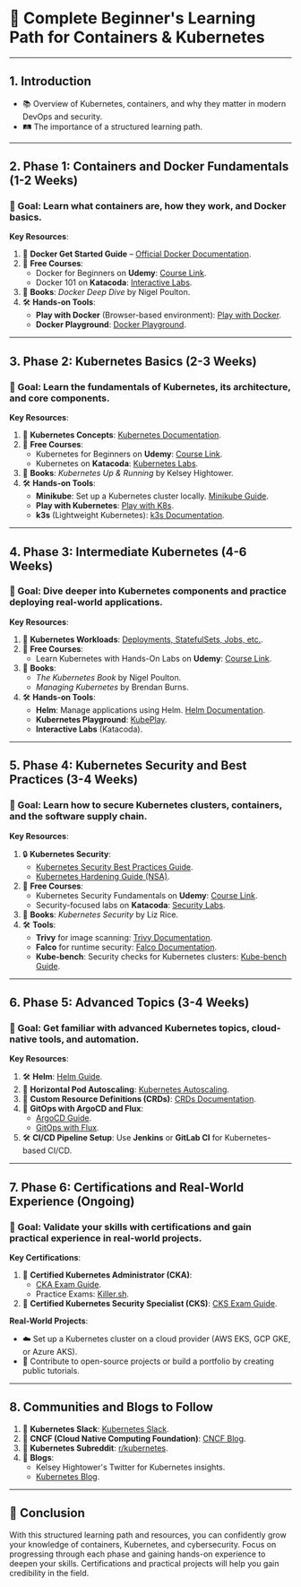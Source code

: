 # 🚀 **Complete Beginner's Learning Path for Containers & Kubernetes**

---

## **1. Introduction**
- 📚 Overview of Kubernetes, containers, and why they matter in modern DevOps and security.
- 🛤️ The importance of a structured learning path.

---

## **2. Phase 1: Containers and Docker Fundamentals (1-2 Weeks)**
### **🎯 Goal**: Learn what containers are, how they work, and Docker basics.
  
**Key Resources**:
1. 📄 **Docker Get Started Guide** – [Official Docker Documentation](https://docs.docker.com/get-started/).
2. 🎥 **Free Courses**: 
   - Docker for Beginners on **Udemy**: [Course Link](https://www.udemy.com/course/docker-for-beginners/).
   - Docker 101 on **Katacoda**: [Interactive Labs](https://www.katacoda.com/courses/docker).
3. 📘 **Books**: *Docker Deep Dive* by Nigel Poulton.
4. 🛠️ **Hands-on Tools**: 
   - **Play with Docker** (Browser-based environment): [Play with Docker](https://labs.play-with-docker.com/).
   - **Docker Playground**: [Docker Playground](https://www.katacoda.com/courses/docker/playground).

---

## **3. Phase 2: Kubernetes Basics (2-3 Weeks)**
### **🎯 Goal**: Learn the fundamentals of Kubernetes, its architecture, and core components.

**Key Resources**:
1. 📄 **Kubernetes Concepts**: [Kubernetes Documentation](https://kubernetes.io/docs/concepts/).
2. 🎥 **Free Courses**:
   - Kubernetes for Beginners on **Udemy**: [Course Link](https://www.udemy.com/course/kubernetes-for-beginners/).
   - Kubernetes on **Katacoda**: [Kubernetes Labs](https://www.katacoda.com/courses/kubernetes).
3. 📘 **Books**: *Kubernetes Up & Running* by Kelsey Hightower.
4. 🛠️ **Hands-on Tools**:
   - **Minikube**: Set up a Kubernetes cluster locally. [Minikube Guide](https://minikube.sigs.k8s.io/docs/start/).
   - **Play with Kubernetes**: [Play with K8s](https://labs.play-with-k8s.com/).
   - **k3s** (Lightweight Kubernetes): [k3s Documentation](https://k3s.io/).

---

## **4. Phase 3: Intermediate Kubernetes (4-6 Weeks)**
### **🎯 Goal**: Dive deeper into Kubernetes components and practice deploying real-world applications.

**Key Resources**:
1. 📄 **Kubernetes Workloads**: [Deployments, StatefulSets, Jobs, etc.](https://kubernetes.io/docs/concepts/workloads/).
2. 🎥 **Free Courses**:
   - Learn Kubernetes with Hands-On Labs on **Udemy**: [Course Link](https://www.udemy.com/course/kubernetes-hands-on/).
3. 📘 **Books**: 
   - *The Kubernetes Book* by Nigel Poulton.
   - *Managing Kubernetes* by Brendan Burns.
4. 🛠️ **Hands-on Tools**:
   - **Helm**: Manage applications using Helm. [Helm Documentation](https://helm.sh/docs/).
   - **Kubernetes Playground**: [KubePlay](https://www.katacoda.com/courses/kubernetes/playground).
   - **Interactive Labs** (Katacoda).

---

## **5. Phase 4: Kubernetes Security and Best Practices (3-4 Weeks)**
### **🎯 Goal**: Learn how to secure Kubernetes clusters, containers, and the software supply chain.

**Key Resources**:
1. 🔒 **Kubernetes Security**:
   - [Kubernetes Security Best Practices Guide](https://kubernetes.io/docs/concepts/security/overview/).
   - [Kubernetes Hardening Guide (NSA)](https://media.defense.gov/2021/Aug/03/2002820386/-1/-1/0/CSA_KUBERNETES_HARDENING_GUIDANCE.PDF).
2. 🎥 **Free Courses**:
   - Kubernetes Security Fundamentals on **Udemy**: [Course Link](https://www.udemy.com/course/kubernetes-security-fundamentals/).
   - Security-focused labs on **Katacoda**: [Security Labs](https://katacoda.com/courses/kubernetes/security).
3. 📘 **Books**: *Kubernetes Security* by Liz Rice.
4. 🛠️ **Tools**:
   - **Trivy** for image scanning: [Trivy Documentation](https://aquasecurity.github.io/trivy/v0.18.3/).
   - **Falco** for runtime security: [Falco Documentation](https://falco.org/docs/).
   - **Kube-bench**: Security checks for Kubernetes clusters: [Kube-bench Guide](https://github.com/aquasecurity/kube-bench).

---

## **6. Phase 5: Advanced Topics (3-4 Weeks)**
### **🎯 Goal**: Get familiar with advanced Kubernetes topics, cloud-native tools, and automation.

**Key Resources**:
1. 🛠️ **Helm**: [Helm Guide](https://helm.sh/docs/).
2. 🔄 **Horizontal Pod Autoscaling**: [Kubernetes Autoscaling](https://kubernetes.io/docs/tasks/run-application/horizontal-pod-autoscale/).
3. 📄 **Custom Resource Definitions (CRDs)**: [CRDs Documentation](https://kubernetes.io/docs/concepts/extend-kubernetes/api-extension/custom-resources/).
4. 🔧 **GitOps with ArgoCD and Flux**:
   - [ArgoCD Guide](https://argo-cd.readthedocs.io/en/stable/).
   - [GitOps with Flux](https://fluxcd.io/docs/get-started/).
5. 🛠️ **CI/CD Pipeline Setup**: Use **Jenkins** or **GitLab CI** for Kubernetes-based CI/CD.

---

## **7. Phase 6: Certifications and Real-World Experience (Ongoing)**
### **🎯 Goal**: Validate your skills with certifications and gain practical experience in real-world projects.

**Key Certifications**:
1. 🏅 **Certified Kubernetes Administrator (CKA)**:
   - [CKA Exam Guide](https://www.cncf.io/certification/cka/).
   - Practice Exams: [Killer.sh](https://killer.sh/).
2. 🏅 **Certified Kubernetes Security Specialist (CKS)**: [CKS Exam Guide](https://www.cncf.io/certification/cks/).

**Real-World Projects**:
- ☁️ Set up a Kubernetes cluster on a cloud provider (AWS EKS, GCP GKE, or Azure AKS).
- 🤝 Contribute to open-source projects or build a portfolio by creating public tutorials.

---

## **8. Communities and Blogs to Follow**
1. 💬 **Kubernetes Slack**: [Kubernetes Slack](http://slack.k8s.io/).
2. 📰 **CNCF (Cloud Native Computing Foundation)**: [CNCF Blog](https://www.cncf.io/blog/).
3. 🔗 **Kubernetes Subreddit**: [r/kubernetes](https://www.reddit.com/r/kubernetes/).
4. 📑 **Blogs**:
   - Kelsey Hightower's Twitter for Kubernetes insights.
   - [Kubernetes Blog](https://kubernetes.io/blog/).

---

## **🎉 Conclusion**
With this structured learning path and resources, you can confidently grow your knowledge of containers, Kubernetes, and cybersecurity. Focus on progressing through each phase and gaining hands-on experience to deepen your skills. Certifications and practical projects will help you gain credibility in the field.
